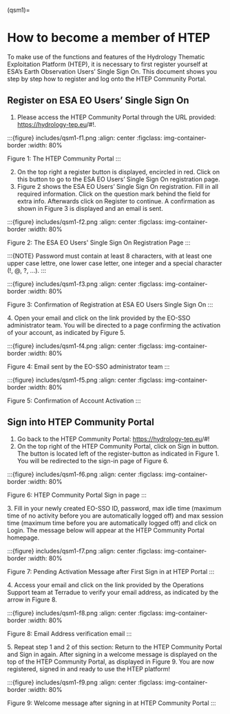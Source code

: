 (qsm1)=

# How to become a member of HTEP

To make use of the functions and features of the Hydrology Thematic Exploitation Platform (HTEP), it is necessary to first register yourself at ESA’s Earth Observation Users’ Single Sign On. This document shows you step by step how to register and log onto the HTEP Community Portal.

## Register on ESA EO Users’ Single Sign On

1. Please access the HTEP Community Portal through the URL provided: <https://hydrology-tep.eu>/#!.

:::{figure} includes/qsm1-f1.png
:align: center
:figclass: img-container-border
:width: 80%

Figure 1: The HTEP Community Portal
:::

2. On the top right a register button is displayed, encircled in red. Click on this button to go to the ESA EO Users’ Single Sign On registration page.
3. Figure 2 shows the ESA EO Users’ Single Sign On registration. Fill in all required information. Click on the question mark behind the field for extra info. Afterwards click on Register to continue. A confirmation as shown in Figure 3 is displayed and an email is sent.

:::{figure} includes/qsm1-f2.png
:align: center
:figclass: img-container-border
:width: 80%

Figure 2: The ESA EO Users' Single Sign On Registration Page
:::

:::{NOTE}
Password must contain at least 8 characters, with at least one upper case lettre, one lower case letter, one integer and a special character (!, @, ?, ...).
:::

:::{figure} includes/qsm1-f3.png
:align: center
:figclass: img-container-border
:width: 80%

Figure 3: Confirmation of Registration at ESA EO Users Single Sign On
:::

4\. Open your email and click on the link provided by the EO-SSO administrator team. You will be
directed to a page confirming the activation of your account, as indicated by Figure 5.

:::{figure} includes/qsm1-f4.png
:align: center
:figclass: img-container-border
:width: 80%

Figure 4: Email sent by the EO-SSO administrator team
:::

:::{figure} includes/qsm1-f5.png
:align: center
:figclass: img-container-border
:width: 80%

Figure 5: Confirmation of Account Activation
:::

## Sign into HTEP Community Portal

1. Go back to the HTEP Community Portal: <https://hydrology-tep.eu>/#!
2. On the top right of the HTEP Community Portal, click on Sign in button. The button is located left of the register-button as indicated in Figure 1. You will be redirected to the sign-in page of Figure 6.

:::{figure} includes/qsm1-f6.png
:align: center
:figclass: img-container-border
:width: 80%

Figure 6: HTEP Community Portal Sign in page
:::

3\. Fill in your newly created EO-SSO ID, password, max idle time (maximum time of no activity
before you are automatically logged off) and max session time (maximum time before you
are automatically logged off) and click on Login. The message below will appear at the HTEP
Community Portal homepage.

:::{figure} includes/qsm1-f7.png
:align: center
:figclass: img-container-border
:width: 80%

Figure 7: Pending Activation Message after First Sign in at HTEP Portal
:::

4\. Access your email and click on the link provided by the Operations Support team at Terradue
to verify your email address, as indicated by the arrow in Figure 8.

:::{figure} includes/qsm1-f8.png
:align: center
:figclass: img-container-border
:width: 80%

Figure 8: Email Address verification email
:::

5\. Repeat step 1 and 2 of this section: Return to the HTEP Community Portal and Sign in again.
After signing in a welcome message is displayed on the top of the HTEP Community Portal, as
displayed in Figure 9. You are now registered, signed in and ready to use the HTEP platform!

:::{figure} includes/qsm1-f9.png
:align: center
:figclass: img-container-border
:width: 80%

Figure 9: Welcome message after signing in at HTEP Community Portal
:::
